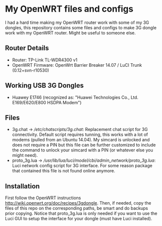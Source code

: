 # My OpenWRT files and configs
I had a hard time making my OpenWRT router work with some of my 3G dongles, this repository contains some files and configs to make 3G dongle work with my OpenWRT router.
Might be useful to someone else.

Router Details
--------------
* Router: TP-Link TL-WDR4300 v1
* OpenWRT Firmware: OpenWrt Barrier Breaker 14.07 / LuCI Trunk (0.12+svn-r10530)


Working USB 3G Dongles
----------------------
* Huawey E1746 (recognized as: "Huawei Technologies Co., Ltd. E169/E620/E800 HSDPA Modem")


Files
-----

* 3g.chat -> */etc/chatscripts/3g.chat*: Replacement chat script for 3G connectivity. Default script requires tunning, this works with a lot of modems (pulled from an Ubuntu 14.04). My simcard is unlocked and does not require a PIN but this file can be further customized to include the command to unlock your simcard with a PIN (or whatever else you might need).
* proto_3g.lua -> */usr/lib/lua/luci/model/cbi/admin_network/proto_3g.lua*: Luci network config script for 3G interface. For some reason package that contained this file is not found online anymore.

Installation
------------
First follow the OpenWRT instructions http://wiki.openwrt.org/doc/recipes/3gdongle.
Then, if needed, copy the files of this repo on the corresponding paths, be smart and do backups prior copying.
Notice that proto_3g.lua is only needed if you want to use the Luci GUI to setup the interface for your dongle (must have Luci installed).
